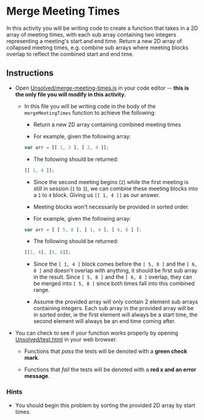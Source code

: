# Merge Meeting Times

In this activity you will be writing code to create a function that takes in a 2D array of meeting times, with each sub array containing two integers representing a meeting's start and end time. Return a new 2D array of collapsed meeting times, e.g. combine sub arrays where meeting blocks overlap to reflect the combined start and end time.

## Instructions

* Open [Unsolved/merge-meeting-times.js](Unsolved/merge-meeting-times.js) in your code editor -- **this is the only file you will modify in this activity.**

  * In this file you will be writing code in the body of the `mergeMeetingTimes` function to achieve the following:

    * Return a new 2D array containing combined meeting times

    * For example, given the following array:

    ```js
    var arr = [[ 1, 3 ], [ 2, 4 ]];
    ```

    * The following should be returned:

    ```js
    [[ 1, 4 ]];
    ```

    * Since the second meeting begins (`2`) while the first meeting is still in session (`1` to `3`), we can combine these meeting blocks into a `1` to `4` block. Giving us `[[ 1, 4 ]]` as our answer.

    * Meeting blocks won't necessarily be provided in sorted order.

    * For example, given the following array:

    ```js
    var arr = [ [ 5, 8 ], [ 1, 4 ], [ 6, 8 ] ];
    ```

    * The following should be returned:

    ```js
    [[1, 4], [5, 8]];
    ```

    * Since the `[ 1, 4 ]` block comes before the `[ 5, 8 ]` and the `[ 6, 8 ]` and doesn't overlap with anything, it should be first sub array in the result. Since `[ 5, 8 ]` and the `[ 6, 8 ]` overlap, they can be merged into `[ 5, 8 ]` since both times fall into this combined range.

    * Assume the provided array will only contain 2 element sub arrays containing integers. Each sub array in the provided array will be in sorted order, ie the first element will always be a start time, the second element will always be an end time coming after.

* You can check to see if your function works properly by opening [Unsolved/test.html](Unsolved/test.html) in your web browser.

  * Functions that _pass_ the tests will be denoted with a **green check mark**.

  * Functions that _fail_ the tests will be denoted with a **red x and an error message**.

### Hints

* You should begin this problem by sorting the provided 2D array by start times.
